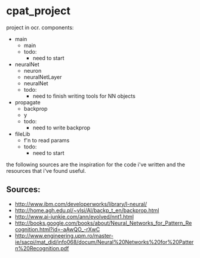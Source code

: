 cpat_project
============

project in ocr. components:
* main
  * main
  * todo:
     * need to start
* neuralNet
  * neuron
  * neuralNetLayer
  * neuralNet
  * todo:
     * need to finish writing tools for NN objects
* propagate
  * backprop
  * y
  * todo:
     * need to write backprop
* fileLib
  * f'n to read params
  * todo:
     * need to start

the following sources are the inspiration for the code
i've written and the resources that i've found useful.

Sources:
--------
   - http://www.ibm.com/developerworks/library/l-neural/
   - http://home.agh.edu.pl/~vlsi/AI/backp_t_en/backprop.html
   - http://www.ai-junkie.com/ann/evolved/nnt1.html
   - http://books.google.com/books/about/Neural_Networks_for_Pattern_Recognition.html?id=-aAwQO_-rXwC
   - http://www.engineering.upm.ro/master-ie/sacpi/mat_did/info068/docum/Neural%20Networks%20for%20Pattern%20Recognition.pdf
